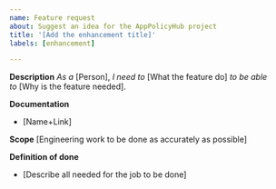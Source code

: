 ```yaml
---
name: Feature request
about: Suggest an idea for the AppPolicyHub project
title: '[Add the enhancement title]'
labels: [enhancement]

---
```


**Description**
*As a* [Person], *I need to* [What the feature do] *to be able to* [Why is the feature needed].

**Documentation**
 - [Name+Link]

**Scope**
[Engineering work to be done as accurately as possible]

**Definition of done**
 - [Describe all needed for the job to be done]
